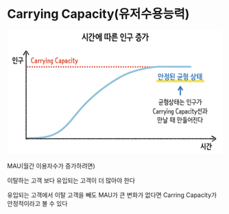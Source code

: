 # Carrying Capacity(유저수용능력)
![](Imgcarryingcapacity.png)

MAU(월간 이용자수가 증가하려면)

이탈하는 고객 보다 유입되는 고객이 더 많아야 한다 

유입되는 고객에서 이탈 고객을 빼도 MAU가 큰 변화가 없다면 Carring Capacity가
안정적이라고 볼 수 있다




